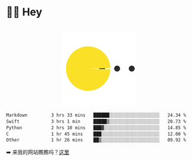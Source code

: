 
# 👋🏻 Hey
<div align="center">
	<br>
	<img src="https://raw.githubusercontent.com/Aniket965/Aniket965/master/pacman.svg?sanitize=true" width="200" height="200">
	<br>
</div>

<!--START_SECTION:waka-->

```txt
Markdown         3 hrs 33 mins   ██████░░░░░░░░░░░░░░░░░░░   24.34 %
Swift            3 hrs 1 min     █████▒░░░░░░░░░░░░░░░░░░░   20.73 %
Python           2 hrs 10 mins   ███▓░░░░░░░░░░░░░░░░░░░░░   14.85 %
C                1 hr 45 mins    ███░░░░░░░░░░░░░░░░░░░░░░   12.00 %
Other            1 hr 26 mins    ██▒░░░░░░░░░░░░░░░░░░░░░░   09.92 %
```

<!--END_SECTION:waka-->

 ➡️  来我的网站瞧瞧吗？[这里](https://www.shaolongfei.com)
